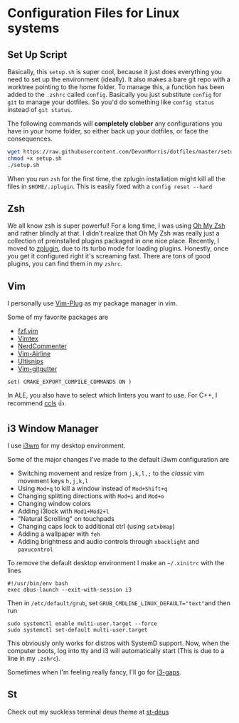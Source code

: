 # Configuration Files for Linux systems

## Set Up Script
Basically, this  `setup.sh` is super cool, because it just does everything you need to set up the environment (ideally). It also makes a bare git repo with a worktree pointing to the home folder. To manage this, a function has been added to the `.zshrc` called `config`. Basically you just substitute `config` for `git` to manage your dotfiles. So you'd do something like `config status` instead of `git status`.

The following commands will **completely clobber** any configurations you have in your home folder, so either back up your dotfiles, or face the consequences.
```bash
wget https://raw.githubusercontent.com/DevonMorris/dotfiles/master/setup.sh                                                                                                                                              devon@WhiteTiger
chmod +x setup.sh
./setup.sh
```

When you run `zsh` for the first time, the zplugin installation might kill all the files in `$HOME/.zplugin`. This is easily fixed with a `config reset --hard`

## Zsh
We all know zsh is super powerful! For a long time, I was using [Oh My Zsh](https://github.com/robbyrussell/oh-my-zsh) and rather blindly at that. I didn't realize that Oh My Zsh was really just a collection of preinstalled plugins packaged in one nice place. Recently, I moved to [zplugin](https://github.com/zdharma/zplugin), due to its turbo mode for loading plugins. Honestly, once you get it configured right it's screaming fast. There are tons of good plugins, you can find them in my `zshrc`.

## Vim
I personally use [Vim-Plug](https://github.com/junegunn/vim-plug) as my package manager in vim.

Some of my favorite packages are
* [fzf.vim](https://github.com/junegunn/fzf.vim)
* [Vimtex](https://github.com/lervag/vimtex)
* [NerdCommenter](https://github.com/scrooloose/nerdcommenter)
* [Vim-Airline](https://github.com/vim-airline/vim-airline)
* [Ultisnips](https://github.com/SirVer/ultisnips)
* [Vim-gitgutter](https://github.com/airblade/vim-gitgutter)

```
set( CMAKE_EXPORT_COMPILE_COMMANDS ON )
```

In ALE, you also have to select which linters you want to use. For C++, I recommend [ccls](https://github.com/MaskRay/ccls) :thumbsup:.

## i3 Window Manager
I use [i3wm](https://i3wm.org/) for my desktop environment.

Some of the major changes I've made to the default i3wm configuration are

* Switching movement and resize from `j,k,l,;` to the _classic_ vim movement keys `h,j,k,l`
* Using `Mod+q` to kill a window instead of `Mod+Shift+q`
* Changing splitting directions with `Mod+i` and `Mod+o`
* Changing window colors
* Adding i3lock with `Mod1+Mod2+l`
* "Natural Scrolling" on touchpads
* Changing caps lock to additional ctrl (using `setxbmap`)
* Adding a wallpaper with `feh`
* Adding brightness and audio controls through `xbacklight` and `pavucontrol`

To remove the default desktop environment I make an `~/.xinitrc` with the lines

```
#!/usr/bin/env bash
exec dbus-launch --exit-with-session i3
```

Then in `/etc/default/grub`, set `GRUB_CMDLINE_LINUX_DEFAULT="text"`and then run
```
sudo systemctl enable multi-user.target --force
sudo systemctl set-default multi-user.target
```
This obviously only works for distros with SystemD support.
Now, when the computer boots, log into tty and i3 will automatically start (This is due to a line in my `.zshrc`).

Sometimes when I'm feeling really fancy, I'll go for [i3-gaps](https://github.com/Airblader/i3).

## St
Check out my suckless terminal deus theme at [st-deus](https://github.com/DevonMorris/st-deus)
